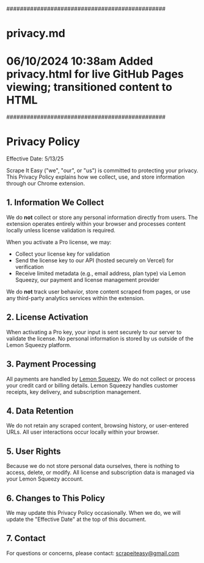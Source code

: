 ###############################################
# privacy.md
# 06/10/2024 10:38am Added privacy.html for live GitHub Pages viewing; transitioned content to HTML
###############################################
# Privacy Policy

Effective Date: 5/13/25

Scrape It Easy ("we", "our", or "us") is committed to protecting your privacy. This Privacy Policy explains how we collect, use, and store information through our Chrome extension.

## 1. Information We Collect

We do **not** collect or store any personal information directly from users. The extension operates entirely within your browser and processes content locally unless license validation is required.

When you activate a Pro license, we may:

- Collect your license key for validation
- Send the license key to our API (hosted securely on Vercel) for verification
- Receive limited metadata (e.g., email address, plan type) via Lemon Squeezy, our payment and license management provider

We do **not** track user behavior, store content scraped from pages, or use any third-party analytics services within the extension.

## 2. License Activation

When activating a Pro key, your input is sent securely to our server to validate the license. No personal information is stored by us outside of the Lemon Squeezy platform.

## 3. Payment Processing

All payments are handled by [Lemon Squeezy](https://www.lemonsqueezy.com). We do not collect or process your credit card or billing details. Lemon Squeezy handles customer receipts, key delivery, and subscription management.

## 4. Data Retention

We do not retain any scraped content, browsing history, or user-entered URLs. All user interactions occur locally within your browser.

## 5. User Rights

Because we do not store personal data ourselves, there is nothing to access, delete, or modify. All license and subscription data is managed via your Lemon Squeezy account.

## 6. Changes to This Policy

We may update this Privacy Policy occasionally. When we do, we will update the "Effective Date" at the top of this document.

## 7. Contact

For questions or concerns, please contact: scrapeiteasy@gmail.com